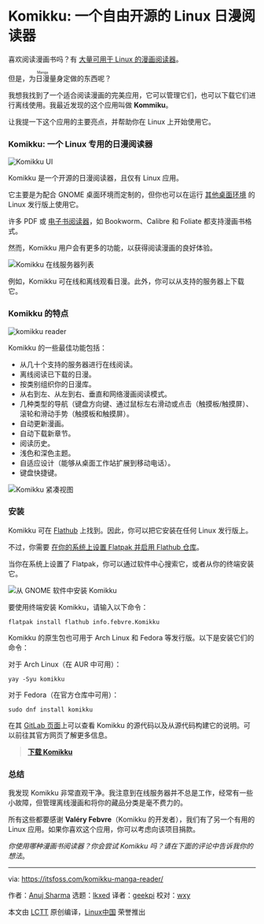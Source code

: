 [#]: subject: "Komikku: A Free and Open-Source Manga Reader for Linux"
[#]: via: "https://itsfoss.com/komikku-manga-reader/"
[#]: author: "Anuj Sharma https://itsfoss.com/author/anuj/"
[#]: collector: "lkxed"
[#]: translator: "geekpi"
[#]: reviewer: "wxy"
[#]: publisher: "wxy"
[#]: url: "https://linux.cn/article-15078-1.html"

Komikku: 一个自由开源的 Linux 日漫阅读器
======

喜欢阅读漫画书吗？有 [大量可用于 Linux 的漫画阅读器][1]。

但是，为<ruby>日漫<rt>Manga</rt></ruby>量身定做的东西呢？

我想我找到了一个适合阅读漫画的完美应用，它可以管理它们，也可以下载它们进行离线使用。我最近发现的这个应用叫做 **Kommiku**。

让我提一下这个应用的主要亮点，并帮助你在 Linux 上开始使用它。

### Komikku: 一个 Linux 专用的日漫阅读器

![Komikku UI][2]

Komikku 是一个开源的日漫阅读器，且仅有 Linux 应用。

它主要是为配合 GNOME 桌面环境而定制的，但你也可以在运行 [其他桌面环境][3] 的 Linux 发行版上使用它。

许多 PDF 或 [电子书阅读器][4]，如 Bookworm、Calibre 和 Foliate 都支持漫画书格式。

然而，Komikku 用户会有更多的功能，以获得阅读漫画的良好体验。

![Komikku 在线服务器列表][5]

例如，Komikku 可在线和离线观看日漫。此外，你可以从支持的服务器上下载它。

### Komikku 的特点

![komikku reader][6]

Komikku 的一些最佳功能包括：

* 从几十个支持的服务器进行在线阅读。
* 离线阅读已下载的日漫。
* 按类别组织你的日漫库。
* 从右到左、从左到右、垂直和网络漫画阅读模式。
* 几种类型的导航（键盘方向键、通过鼠标左右滑动或点击（触摸板/触摸屏）、滚轮和滑动手势（触摸板和触摸屏）。
* 自动更新漫画。
* 自动下载新章节。
* 阅读历史。
* 浅色和深色主题。
* 自适应设计（能够从桌面工作站扩展到移动电话）。
* 键盘快捷键。

![Komikku 紧凑视图][7]

### 安装

Komikku 可在 [Flathub][8] 上找到。因此，你可以把它安装在任何 Linux 发行版上。

不过，你需要 [在你的系统上设置 Flatpak 并启用 Flathub 仓库][9]。

当你在系统上设置了 Flatpak，你可以通过软件中心搜索它，或者从你的终端安装它。

![从 GNOME 软件中安装 Komikku][10]

要使用终端安装 Komikku，请输入以下命令：

```
flatpak install flathub info.febvre.Komikku
```

Komikku 的原生包也可用于 Arch Linux 和 Fedora 等发行版。以下是安装它们的命令：

对于 Arch Linux（在 AUR 中可用）：

```
yay -Syu komikku
```

对于 Fedora（在官方仓库中可用）：

```
sudo dnf install komikku
```

在其 [GitLab 页面][11]上可以查看 Komikku 的源代码以及从源代码构建它的说明。可以前往其官方网页了解更多信息。

> **[下载 Komikku][12]**

### 总结

我发现 Komikku 非常直观干净。我注意到在线服务器并不总是工作，经常有一些小故障，但管理离线漫画和将你的藏品分类是毫不费力的。

所有这些都要感谢 **Valéry Febvre**（Komikku 的开发者），我们有了另一个有用的 Linux 应用。如果你喜欢这个应用，你可以考虑向该项目捐款。

*你使用哪种漫画书阅读器？你会尝试 Komikku 吗？请在下面的评论中告诉我你的想法*。

--------------------------------------------------------------------------------

via: https://itsfoss.com/komikku-manga-reader/

作者：[Anuj Sharma][a]
选题：[lkxed][b]
译者：[geekpi](https://github.com/geekpi)
校对：[wxy](https://github.com/wxy)

本文由 [LCTT](https://github.com/LCTT/TranslateProject) 原创编译，[Linux中国](https://linux.cn/) 荣誉推出

[a]: https://itsfoss.com/author/anuj/
[b]: https://github.com/lkxed
[1]: https://itsfoss.com/best-comic-book-reader-linux/
[2]: https://itsfoss.com/wp-content/uploads/2022/09/komikku-library.png
[3]: https://itsfoss.com/best-linux-desktop-environments/
[4]: https://itsfoss.com/best-ebook-readers-linux/
[5]: https://itsfoss.com/wp-content/uploads/2022/09/komikku-online-servers.png
[6]: https://itsfoss.com/wp-content/uploads/2022/09/komikku-reader.png
[7]: https://itsfoss.com/wp-content/uploads/2022/09/komikku-mobile-view.png
[8]: https://flathub.org/apps/details/info.febvre.Komikku
[9]: https://itsfoss.com/flatpak-guide/
[10]: https://itsfoss.com/wp-content/uploads/2022/09/install-komikku-gnome-software.png
[11]: https://gitlab.com/valos/Komikku
[12]: https://valos.gitlab.io/Komikku/
